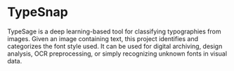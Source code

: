 # TypeSnap
TypeSage is a deep learning-based tool for classifying typographies from images. Given an image containing text, this project identifies and categorizes the font style used. It can be used for digital archiving, design analysis, OCR preprocessing, or simply recognizing unknown fonts in visual data.
